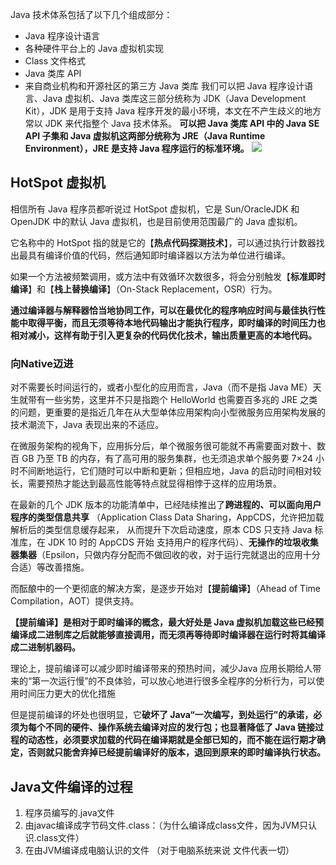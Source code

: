 Java 技术体系包括了以下几个组成部分： 
- Java 程序设计语言 
- 各种硬件平台上的 Java 虚拟机实现 
- Class 文件格式 
- Java 类库 API 
- 来自商业机构和开源社区的第三方 Java 类库 
我们可以把 Java 程序设计语言、Java 虚拟机、Java 类库这三部分统称为 JDK（Java Development Kit），JDK 是用于支持 Java 程序开发的最小环境，本文在不产生歧义的地方常以 JDK 来代指整个 Java 技术体系。
**可以把 Java 类库 API 中的 Java SE API 子集和 Java 虚拟机这两部分统称为 JRE（Java Runtime Environment），JRE 是支持 Java 程序运行的标准环境。**
![](http://file.cfd.hhblog.top/myPicture/20240609115847.png)
## HotSpot 虚拟机
相信所有 Java 程序员都听说过 HotSpot 虚拟机，它是 Sun/OracleJDK 和 OpenJDK 中的默认 Java 虚拟机，也是目前使用范围最广的 Java 虚拟机。

它名称中的 HotSpot 指的就是它的【**热点代码探测技术**】，可以通过执行计数器找出最具有编译价值的代码，然后通知即时编译器以方法为单位进行编译。

如果一个方法被频繁调用，或方法中有效循环次数很多，将会分别触发【**标准即时编译**】和【**栈上替换编译**】（On-Stack Replacement，OSR）行为。

**通过编译器与解释器恰当地协同工作，可以在最优化的程序响应时间与最佳执行性能中取得平衡，而且无须等待本地代码输出才能执行程序，即时编译的时间压力也相对减小，这样有助于引入更复杂的代码优化技术，输出质量更高的本地代码。** 

### 向Native迈进 
对不需要长时间运行的，或者小型化的应用而言，Java（而不是指 Java ME）天生就带有一些劣势，这里并不只是指跑个 HelloWorld 也需要百多兆的 JRE 之类的问题，更重要的是指近几年在从大型单体应用架构向小型微服务应用架构发展的技术潮流下，Java 表现出来的不适应。 

在微服务架构的视角下，应用拆分后，单个微服务很可能就不再需要面对数十、数百 GB 乃至 TB 的内存，有了高可用的服务集群，也无须追求单个服务要 7×24 小时不间断地运行，它们随时可以中断和更新；但相应地，Java 的启动时间相对较长，需要预热才能达到最高性能等特点就显得相悖于这样的应用场景。

在最新的几个 JDK 版本的功能清单中，已经陆续推出了**跨进程的、可以面向用户程序的类型信息共享**
（Application Class Data Sharing，AppCDS，允许把加载解析后的类型信息缓存起来， 从而提升下次启动速度，原本 CDS 只支持 Java 标准库，在 JDK 10 时的 AppCDS 开始 支持用户的程序代码）、**无操作的垃圾收集器集器**（Epsilon，只做内存分配而不做回收的收，对于运行完就退出的应用十分合适）等改善措施。

而酝酿中的一个更彻底的解决方案，是逐步开始对【**提前编译**】（Ahead of Time Compilation，AOT）提供支持。 

**【提前编译】是相对于即时编译的概念，最大好处是 Java 虚拟机加载这些已经预编译成二进制库之后就能够直接调用，而无须再等待即时编译器在运行时将其编译成二进制机器码。** 

理论上，提前编译可以减少即时编译带来的预热时间，减少Java 应用长期给人带来的“第一次运行慢”的不良体验，可以放心地进行很多全程序的分析行为，可以使用时间压力更大的优化措施

但是提前编译的坏处也很明显，它**破坏了 Java“一次编写，到处运行”的承诺，必须为每个不同的硬件、操作系统去编译对应的发行包；也显著降低了 Java 链接过程的动态性，必须要求加载的代码在编译期就是全部已知的，而不能在运行期才确定，否则就只能舍弃掉已经提前编译好的版本，退回到原来的即时编译执行状态。** 

## **Java文件编译的过程**

1. 程序员编写的.java文件
2. 由javac编译成字节码文件.class：（为什么编译成class文件，因为JVM只认识.class文件）
3. 在由JVM编译成电脑认识的文件 （对于电脑系统来说 文件代表一切）